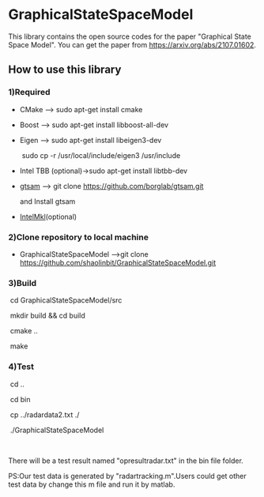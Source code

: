 # GraphicalStateSpaceModel

This library contains the open source codes for the paper "Graphical State Space Model". 
You can get the paper from https://arxiv.org/abs/2107.01602.



## How to use this library

### 1)Required

- CMake --> sudo apt-get install cmake

- Boost   --> sudo apt-get install libboost-all-dev

- Eigen    --> sudo apt-get install libeigen3-dev

  ​					sudo cp -r /usr/local/include/eigen3 /usr/include

- Intel TBB (optional)->sudo apt-get install libtbb-dev

- [gtsam](https://github.com/borglab/gtsam)  --> git clone https://github.com/borglab/gtsam.git 

  and Install gtsam

- [IntelMkl](https://software.intel.com/content/www/us/en/develop/tools/oneapi/components/onemkl.html)(optional)

### 2)Clone repository to local machine

- GraphicalStateSpaceModel -->git clone https://github.com/shaolinbit/GraphicalStateSpaceModel.git 

### 3)Build

​	cd GraphicalStateSpaceModel/src

​	mkdir build && cd build 

​	cmake ..

​	make 

### 4)Test

​	cd ..

​	cd bin 

​	cp ../radardata2.txt ./

​	./GraphicalStateSpaceModel		

​	

There will be a test result named "opresultradar.txt" in the bin file folder.

PS:Our test data is generated by "radartracking.m".Users could get other test data by change  this m file and run it by matlab.

